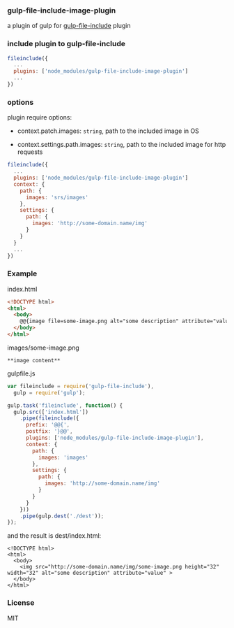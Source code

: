 ### gulp-file-include-image-plugin
a plugin of gulp for [gulp-file-include](https://github.com/coderhaoxin/gulp-file-include) plugin

### include plugin to gulp-file-include

```js
fileinclude({
  ...
  plugins: ['node_modules/gulp-file-include-image-plugin']
  ...
})
```

### options

plugin require options:

  - context.patch.images: `string`, path to the included image in OS

  - context.settings.path.images: `string`,  path to the included image for http requests

```js
fileinclude({
  ...
  plugins: ['node_modules/gulp-file-include-image-plugin']
  context: {
    path: {
      images: 'srs/images'
    },
    settings: {
      path: {
        images: 'http://some-domain.name/img'
      }
    }
  }
  ...
})
```

### Example

index.html
```html
<!DOCTYPE html>
<html>
  <body>
    @@{image file=some-image.png alt="some description" attribute="value"}@@
  </body>
</html>
```

images/some-image.png
```
**image content**
```

gulpfile.js
```js
var fileinclude = require('gulp-file-include'),
  gulp = require('gulp');

gulp.task('fileinclude', function() {
  gulp.src(['index.html'])
    .pipe(fileinclude({
      prefix: '@@{',
      postfix: '}@@',
      plugins: ['node_modules/gulp-file-include-image-plugin'],
      context: {
        path: {
          images: 'images'
        },
        settings: {
          path: {
            images: 'http://some-domain.name/img'
          }
        }
      }
    }))
    .pipe(gulp.dest('./dest'));
});
```

and the result is dest/index.html:
```
<!DOCTYPE html>
<html>
  <body>
    <img src="http://some-domain.name/img/some-image.png height="32" width="32" alt="some description" attribute="value" >
  </body>
</html>
```

### License
MIT
